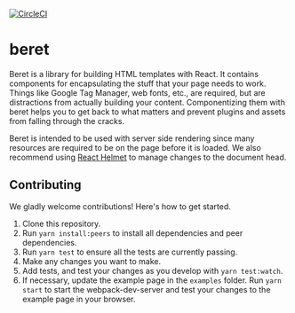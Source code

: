 [![CircleCI](https://circleci.com/gh/payscale/skeleton/tree/master.svg?style=svg)](https://circleci.com/gh/payscale/skeleton/tree/master)

# beret

Beret is a library for building HTML templates with React. It contains components for encapsulating the stuff that your page needs to work. Things like Google Tag Manager, web fonts, etc., are required, but are distractions from actually building your content. Componentizing them with beret helps you to get back to what matters and prevent plugins and assets from falling through the cracks.

Beret is intended to be used with server side rendering since many resources are required to be on the page before it is loaded. We also recommend using [React Helmet](https://github.com/nfl/react-helmet) to manage changes to the document head.

## Contributing

We gladly welcome contributions! Here's how to get started.

1. Clone this repository.
1. Run `yarn install:peers` to install all dependencies and peer dependencies.
1. Run `yarn test` to ensure all the tests are currently passing.
1. Make any changes you want to make.
1. Add tests, and test your changes as you develop with `yarn test:watch`.
1. If necessary, update the example page in the `examples` folder. Run `yarn start` to start the webpack-dev-server and test your changes to the example page in your browser.
